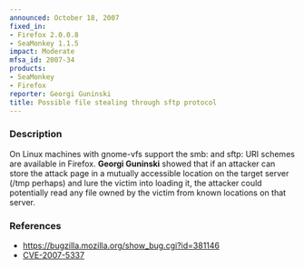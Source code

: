 ```yaml
---
announced: October 18, 2007
fixed_in:
- Firefox 2.0.0.8
- SeaMonkey 1.1.5
impact: Moderate
mfsa_id: 2007-34
products:
- SeaMonkey
- Firefox
reporter: Georgi Guninski
title: Possible file stealing through sftp protocol
---
```


<h3>Description</h3>

<p>On Linux machines with gnome-vfs support the smb: and sftp:
URI schemes are available in Firefox. <strong>Georgi Guninski</strong>
showed that if an attacker can store the attack page in a mutually
accessible location on the target server (/tmp perhaps) and lure the
victim into loading it, the attacker could potentially read any file
owned by the victim from known locations on that server.</p>


<h3>References</h3>

<ul>
  <li><a href="https://bugzilla.mozilla.org/show_bug.cgi?id=381146">
       https://bugzilla.mozilla.org/show_bug.cgi?id=381146</a></li>

  <li><a class="ex-ref" href="http://cve.mitre.org/cgi-bin/cvename.cgi?name=CVE-2007-5337">
       CVE-2007-5337</a></li>

</ul>



